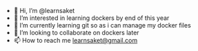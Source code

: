 - 👋 Hi, I’m @learnsaket
- 👀 I’m interested in learning dockers by end of this year
- 🌱 I’m currently learning git so as i can manage my docker files 
- 💞️ I’m looking to collaborate on dockers later
- 📫 How to reach me learnsaket@gmail.com

<!---
learnsaket/learnsaket is a ✨ special ✨ repository because its `README.md` (this file) appears on your GitHub profile.
You can click the Preview link to take a look at your changes.
--->
